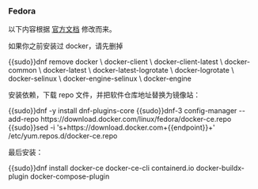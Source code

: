 ### Fedora

以下内容根据 [官方文档](https://docs.docker.com/engine/install/fedora/) 修改而来。

如果你之前安装过 docker，请先删掉

<tmpl z-lang="bash">
{{sudo}}dnf remove docker \
                  docker-client \
                  docker-client-latest \
                  docker-common \
                  docker-latest \
                  docker-latest-logrotate \
                  docker-logrotate \
                  docker-selinux \
                  docker-engine-selinux \
                  docker-engine
</tmpl>

安装依赖，下载 repo 文件，并把软件仓库地址替换为镜像站：

<tmpl z-lang="bash">
{{sudo}}dnf -y install dnf-plugins-core
{{sudo}}dnf-3 config-manager --add-repo https://download.docker.com/linux/fedora/docker-ce.repo
{{sudo}}sed -i 's+https://download.docker.com+{{endpoint}}+' /etc/yum.repos.d/docker-ce.repo
</tmpl>

最后安装：

<tmpl z-lang="bash">
{{sudo}}dnf install docker-ce docker-ce-cli containerd.io docker-buildx-plugin docker-compose-plugin
</tmpl>
